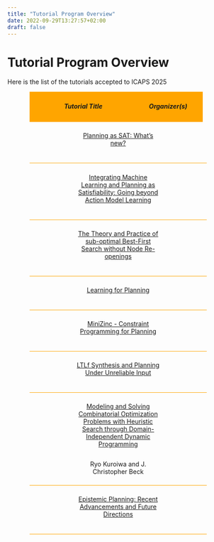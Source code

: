 ```yaml
---
title: "Tutorial Program Overview"
date: 2022-09-29T13:27:57+02:00
draft: false
---
```

# Tutorial Program Overview

Here is the list of the tutorials accepted to ICAPS 2025



<div style="width: 80%; margin: 2%; margin-left: 10%;">

 <div style="width: 95%; padding: 1%; background-color: orange; text-align:center; vertical-align: middle;">
 	<div style="display:inline-block; width: 60%; vertical-align: middle;">
 		<h5>Tutorial Title</h5>
 	</div>
 	<div style="display:inline-block; width: 38%; vertical-align: middle;">
 		<h5>Organizer(s)</h5>
 	</div>
 </div>
 
  <div style="width: 95%; padding: 2%; text-align: center; vertical-align: middle; border-bottom: 1px solid orange">
 	<div style="display:inline-block; width: 50%;">
 		<p><a href="/program/tutorials/plan_sat" target="_blank">Planning as SAT: What’s new?</a></p>
 	</div>
 	<div style="display:inline-block; width: 49%;">
 		<p></p>
 	</div>
 </div>
 
 <div style="width: 95%; padding: 2%; text-align:center; vertical-align:middle; border-bottom: 1px solid orange">
 	<div style="display:inline-block; width: 50%;">
 		<p><a href="/program/tutorials/ml_plan_sat" target="_blank">Integrating Machine Learning and Planning as Satisfiability: Going beyond Action Model Learning</a></p>
 	</div>
 	<div style="display:inline-block; width: 49%;">
 		<p></p>
 	</div>
 </div>
 
 <div style="width: 95%; padding: 2%; text-align:center; vertical-align:middle; border-bottom: 1px solid orange">
 	<div style="display:inline-block; width: 50%;">
 		<p><a href="/program/tutorials/bfs_no_reopen" target="_blank">The Theory and Practice of sub-optimal Best-First Search without Node Re-openings</a></p>
 	</div>
 	<div style="display:inline-block; width: 49%;">
 		<p></p>
 	</div>
 </div>
 
 <div style="width: 95%; padding: 2%; text-align:center; vertical-align:middle; border-bottom: 1px solid orange">
 	<div style="display:inline-block; width: 50%;">
 		<p><a href="/program/tutorials/learn_plan" target="_blank">Learning for Planning</a></p>
 	</div>
 	<div style="display:inline-block; width: 49%;">
 		<p></p>
 	</div>
 </div>
 
 <div style="width: 95%; padding: 2%; text-align:center; vertical-align:middle; border-bottom: 1px solid orange">
 	<div style="display:inline-block; width: 50%;">
 		<p><a href="/program/tutorials/minizinc" target="_blank">MiniZinc - Constraint Programming for Planning</a></p>
 	</div>
 	<div style="display:inline-block; width: 49%;">
 		<p></p>
 	</div>
 </div>


 <div style="width: 95%; padding: 2%; text-align:center; vertical-align:middle; border-bottom: 1px solid orange">
 	<div style="display:inline-block; width: 50%;">
 		<p><a href="/program/tutorials/ltlf" target="_blank">LTLf Synthesis and Planning Under Unreliable Input</a></p>
 	</div>
 	<div style="display:inline-block; width: 49%;">
 		<p></p>
 	</div>
 </div>

 <div style="width: 95%; padding: 2%; text-align:center; vertical-align:middle; border-bottom: 1px solid orange">
 	<div style="display:inline-block; width: 50%;">
 		<p><a href="/program/tutorials/domain_ind_dp" target="_blank">Modeling and Solving Combinatorial Optimization Problems with
Heuristic Search through Domain-Independent Dynamic Programming</a></p>
 	</div>
 	<div style="display:inline-block; width: 49%;">
		<p>Ryo Kuroiwa and J. Christopher Beck</p>
 	</div>
 </div>

 <div style="width: 95%; padding: 2%; text-align:center; vertical-align:middle; border-bottom: 1px solid orange">
 	<div style="display:inline-block; width: 50%;">
 		<p><a href="/program/tutorials/ep" target="_blank">Epistemic Planning: Recent Advancements and Future Directions</a></p>
 	</div>
 	<div style="display:inline-block; width: 49%;">
 		<p></p>
 	</div>
 </div>

</div>




